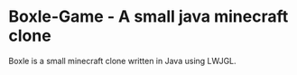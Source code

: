 Boxle-Game - A small java minecraft clone
==========

Boxle is a small minecraft clone written in Java using LWJGL.
